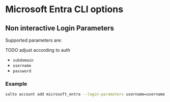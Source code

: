 # Microsoft Entra CLI options

## Non interactive Login Parameters

Supported parameters are:

TODO adjust according to auth

- `subdomain`
- `username`
- `password`

### Example

```bash
salto account add microsoft_entra --login-parameters username=username
```
